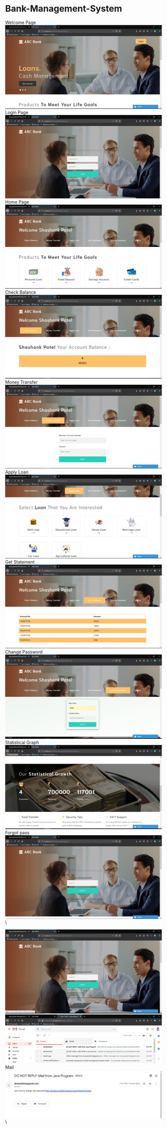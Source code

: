 # Bank-Management-System

Welcome Page
![Image description](https://github.com/ShashankPatel1997/Bank-Management-System/blob/master/WebContent/images/1.PNG)\
Login Page
![Image description](https://github.com/ShashankPatel1997/Bank-Management-System/blob/master/WebContent/images/2.PNG)\
Home Page
![Image description](https://github.com/ShashankPatel1997/Bank-Management-System/blob/master/WebContent/images/3.PNG)\
Check Balance
![Image description](https://github.com/ShashankPatel1997/Bank-Management-System/blob/master/WebContent/images/4.PNG)\
Money Transfer
![Image description](https://github.com/ShashankPatel1997/Bank-Management-System/blob/master/WebContent/images/5.PNG)\
Apply Loan
![Image description](https://github.com/ShashankPatel1997/Bank-Management-System/blob/master/WebContent/images/6.PNG)\
Get Statement
![Image description](https://github.com/ShashankPatel1997/Bank-Management-System/blob/master/WebContent/images/7.PNG)\
Change Password
![Image description](https://github.com/ShashankPatel1997/Bank-Management-System/blob/master/WebContent/images/8.PNG)\
Statistical Graph
![Image description](https://github.com/ShashankPatel1997/Bank-Management-System/blob/master/WebContent/images/9.PNG)\
Forgot pass
![Image description](https://github.com/ShashankPatel1997/Bank-Management-System/blob/master/WebContent/images/10.PNG)\

![Image description](https://github.com/ShashankPatel1997/Bank-Management-System/blob/master/WebContent/images/11.PNG)\
![Image description](https://github.com/ShashankPatel1997/Bank-Management-System/blob/master/WebContent/images/12.PNG)\
Mail
![Image description](https://github.com/ShashankPatel1997/Bank-Management-System/blob/master/WebContent/images/13.PNG)\

